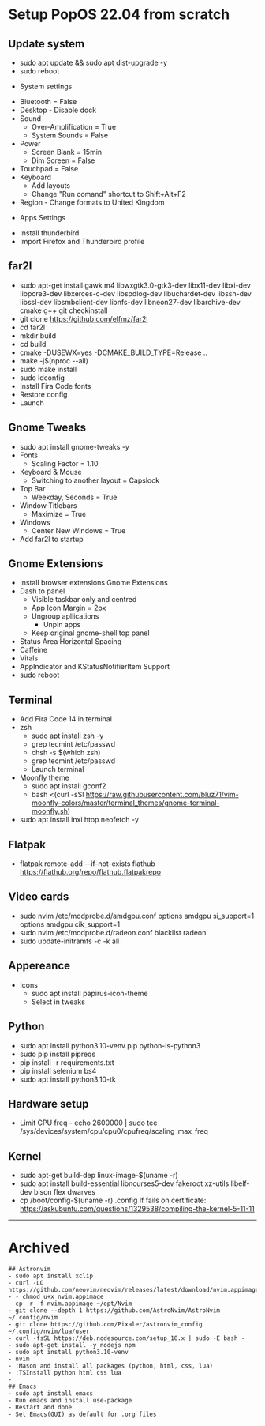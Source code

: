 # Setup PopOS 22.04 from scratch

## Update system
- sudo apt update && sudo apt dist-upgrade -y
- sudo reboot
* System settings
- Bluetooth = False
- Desktop - Disable dock
- Sound
  - Over-Amplification = True
  - System Sounds = False
- Power
	- Screen Blank = 15min
	- Dim Screen = False
- Touchpad = False
- Keyboard
	- Add layouts
	- Change "Run comand" shortcut to Shift+Alt+F2
- Region - Change formats to United Kingdom
* Apps Settings
- Install thunderbird
- Import Firefox and Thunderbird profile

## far2l
- sudo apt-get install gawk m4 libwxgtk3.0-gtk3-dev libx11-dev libxi-dev libpcre3-dev libxerces-c-dev libspdlog-dev libuchardet-dev libssh-dev libssl-dev libsmbclient-dev libnfs-dev libneon27-dev libarchive-dev cmake g++ git checkinstall
- git clone https://github.com/elfmz/far2l
- cd far2l
- mkdir build
- cd build
- cmake -DUSEWX=yes -DCMAKE_BUILD_TYPE=Release ..
- make -j$(nproc --all)
- sudo make install
- sudo ldconfig
- Install Fira Code fonts
- Restore config
- Launch

## Gnome Tweaks
- sudo apt install gnome-tweaks -y
- Fonts
  - Scaling Factor = 1.10
- Keyboard & Mouse 
  - Switching to another layout = Capslock
- Top Bar
  - Weekday, Seconds = True
- Window Titlebars 
  - Maximize = True
- Windows
  - Center New Windows = True
- Add far2l to startup

## Gnome Extensions
- Install browser extensions Gnome Extensions
- Dash to panel
  - Visible taskbar only and centred
  - App Icon Margin = 2px
  - Ungroup apllications
	  - Unpin apps
  - Keep original gnome-shell top panel
- Status Area Horizontal Spacing
- Caffeine
- Vitals
- AppIndicator and KStatusNotifierItem Support 
- sudo reboot

## Terminal
- Add Fira Code 14 in terminal
- zsh 
  - sudo apt install zsh -y
  - grep tecmint /etc/passwd 
  - chsh -s $(which zsh)
  - grep tecmint /etc/passwd 
  - Launch terminal
- Moonfly theme
  - sudo apt install gconf2
  - bash <(curl -sSl https://raw.githubusercontent.com/bluz71/vim-moonfly-colors/master/terminal_themes/gnome-terminal-moonfly.sh)
- sudo apt install inxi htop neofetch -y

## Flatpak
- flatpak remote-add --if-not-exists flathub https://flathub.org/repo/flathub.flatpakrepo

## Video cards
- sudo nvim /etc/modprobe.d/amdgpu.conf
	options amdgpu si_support=1
  options amdgpu cik_support=1
- sudo nvim /etc/modprobe.d/radeon.conf
	blacklist radeon
- sudo update-initramfs -c -k all

## Appereance
- Icons
  - sudo apt install papirus-icon-theme
  - Select in tweaks
  
## Python
- sudo apt install python3.10-venv pip python-is-python3
- sudo pip install pipreqs
- pip install -r requirements.txt
- pip install selenium bs4
- sudo apt install python3.10-tk

## Hardware setup
- Limit CPU freq - echo 2600000 | sudo tee /sys/devices/system/cpu/cpu0/cpufreq/scaling_max_freq

## Kernel
- sudo apt-get build-dep linux-image-$(uname -r)
- sudo apt install build-essential libncurses5-dev fakeroot xz-utils libelf-dev bison flex dwarves
- cp /boot/config-$(uname -r) .config
If fails on certificate: https://askubuntu.com/questions/1329538/compiling-the-kernel-5-11-11

---

# Archived
```
## Astronvim
- sudo apt install xclip
- curl -LO https://github.com/neovim/neovim/releases/latest/download/nvim.appimage - - chmod u+x nvim.appimage
- cp -r -f nvim.appimage ~/opt/Nvim
- git clone --depth 1 https://github.com/AstroNvim/AstroNvim ~/.config/nvim
- git clone https://github.com/Pixaler/astronvim_config ~/.config/nvim/lua/user
- curl -fsSL https://deb.nodesource.com/setup_18.x | sudo -E bash -
- sudo apt-get install -y nodejs npm
- sudo apt install python3.10-venv
- nvim 
- :Mason and install all packages (python, html, css, lua)
- :TSInstall python html css lua
- 
## Emacs
- sudo apt install emacs
- Run emacs and install use-package
- Restart and done
- Set Emacs(GUI) as default for .org files

```